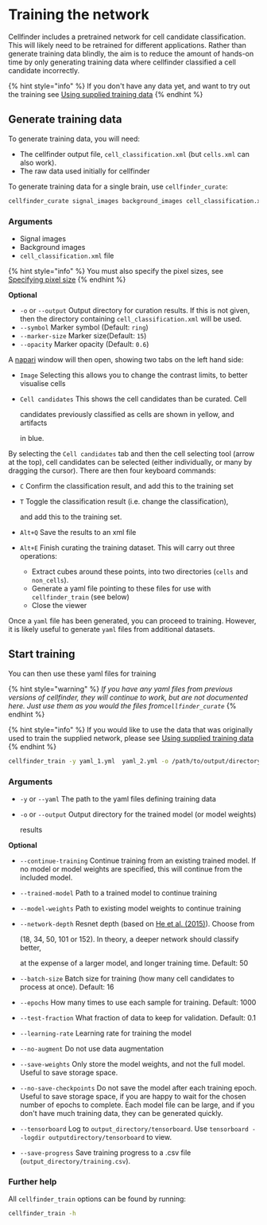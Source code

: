 # Training the network

Cellfinder includes a pretrained network for cell candidate classification. This will likely need to be retrained for different applications. Rather than generate training data blindly, the aim is to reduce the amount of hands-on time by only generating training data where cellfinder classified a cell candidate incorrectly.

{% hint style="info" %}
If you don't have any data yet, and want to try out the training see [Using supplied training data](using-supplied-training-data.md)
{% endhint %}

## Generate training data

To generate training data, you will need:

* The cellfinder output file, `cell_classification.xml` \(but `cells.xml` can also work\).
* The raw data used initially for cellfinder

To generate training data for a single brain, use `cellfinder_curate`:

```bash
cellfinder_curate signal_images background_images cell_classification.xml
```

### Arguments

* Signal images
* Background images
* `cell_classification.xml` file

{% hint style="info" %}
You must also specify the pixel sizes, see [Specifying pixel size](../usage/specifying-pixel-size.md)
{% endhint %}

**Optional**

* `-o` or `--output` Output directory for curation results. If this is not given, then the directory containing `cell_classification.xml` will be used.
* `--symbol` Marker symbol \(Default: `ring`\)
* `--marker-size` Marker size\(Default: `15`\)
* `--opacity` Marker opacity \(Default: `0.6`\)

A [napari](https://napari.org/) window will then open, showing two tabs on the left hand side:

* `Image` Selecting this allows you to change the contrast limits, to better visualise cells
* `Cell candidates` This shows the cell candidates than be curated. Cell 

  candidates previously classified as cells are shown in yellow, and artifacts 

  in blue. 

By selecting the `Cell candidates` tab and then the cell selecting tool \(arrow at the top\), cell candidates can be selected \(either individually, or many by dragging the cursor\). There are then four keyboard commands:

* `C` Confirm the classification result, and add this to the training set
* `T` Toggle the classification result \(i.e. change the classification\), 

  and add this to the training set.

* `Alt+Q` Save the results to an xml file
* `Alt+E` Finish curating the training dataset. This will carry out three operations:
  * Extract cubes around these points, into two directories \(`cells` and `non_cells`\).
  * Generate a yaml file pointing to these files for use with `cellfinder_train` \(see below\)
  * Close the viewer

Once a `yaml` file has been generated, you can proceed to training. However, it is likely useful to generate `yaml` files from additional datasets.

## Start training

You can then use these yaml files for training

{% hint style="warning" %}
_If you have any yaml files from previous versions of cellfinder, they will continue to work, but are not documented here. Just use them as you would the files from`cellfinder_curate`_
{% endhint %}

{% hint style="info" %}
If you would like to use the data that was originally used to train the supplied network, please see [Using supplied training data](using-supplied-training-data.md)
{% endhint %}

```bash
cellfinder_train -y yaml_1.yml  yaml_2.yml -o /path/to/output/directory/
```

### Arguments

* `-y` or `--yaml` The path to the yaml files defining training data
* `-o` or `--output` Output directory for the trained model \(or model weights\)

  results

**Optional**

* `--continue-training` Continue training from an existing trained model. If no model or model weights are specified, this will continue from the included model.
* `--trained-model` Path to a trained model to continue training
* `--model-weights` Path to existing model weights to continue training
* `--network-depth` Resnet depth \(based on [He et al. \(2015\)](https://arxiv.org/abs/1512.03385)\). Choose from

  \(18, 34, 50, 101 or 152\). In theory, a deeper network should classify better,

  at the expense of a larger model, and longer training time. Default: 50

* `--batch-size` Batch size for training \(how many cell candidates to process at once\). Default: 16
* `--epochs` How many times to use each sample for training. Default: 1000
* `--test-fraction` What fraction of data to keep for validation. Default: 0.1
* `--learning-rate` Learning rate for training the model
* `--no-augment` Do not use data augmentation
* `--save-weights` Only store the model weights, and not the full model. Useful to save storage space.
* `--no-save-checkpoints` Do not save the model after each training epoch. Useful to save storage space, if you are happy to wait for the chosen number of epochs to complete. Each model file can be large, and if you don't have much training data, they can be generated quickly.
* `--tensorboard` Log to `output_directory/tensorboard`. Use `tensorboard --logdir outputdirectory/tensorboard` to view.
* `--save-progress` Save training progress to a .csv file \(`output_directory/training.csv`\).

### Further help

All `cellfinder_train` options can be found by running:

```bash
cellfinder_train -h
```

